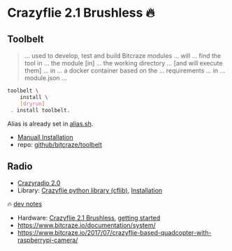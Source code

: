 # Crazyflie 2.1 Brushless 🔥

## Toolbelt

> ... used to develop, test and build Bitcraze modules ... will ... find the tool in ... the module [in] ... the working directory ... [and will execute them] ... in ... a docker container based on the ... requirements ... in ... module.json ...

```bash
toolbelt \
	install \
	[dryrun]
 . install toolbelt.
```

Alias is already set in [alias.sh](./blue_flie/.abcli/alias.sh).

- [Manuall Installation](https://www.bitcraze.io/documentation/repository/toolbelt/master/installation/)
- repo: [github/bitcraze/toolbelt](https://github.com/bitcraze/toolbelt)


## Radio

- [Crazyradio 2.0](https://www.bitcraze.io/products/crazyradio-2-0/)
- Library: [Crazyflie python library (cflib)](https://github.com/bitcraze/crazyflie-lib-python), [Installation](https://github.com/bitcraze/crazyflie-lib-python/blob/master/docs/installation/install.md)

🔥 [dev notes](https://arash-kamangir.medium.com/%EF%B8%8F-conversations-with-ai-455-2d4ee6109352)

- Hardware: [Crazyflie 2.1 Brushless](https://www.bitcraze.io/products/crazyflie-2-1-brushless/), [getting started](https://www.bitcraze.io/documentation/tutorials/getting-started-with-crazyflie-brushless/)
- https://www.bitcraze.io/documentation/system/
- https://www.bitcraze.io/2017/07/crazyflie-based-quadcopter-with-raspberrypi-camera/

